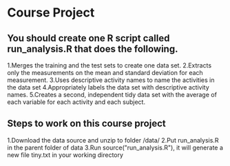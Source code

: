 # Course Project
## You should create one R script called run_analysis.R that does the following.
1.Merges the training and the test sets to create one data set.
2.Extracts only the measurements on the mean and standard deviation for each measurement.
3.Uses descriptive activity names to name the activities in the data set
4.Appropriately labels the data set with descriptive activity names.
5.Creates a second, independent tidy data set with the average of each variable for each activity and each subject.

## Steps to work on this course project
1.Download the data source and unzip to folder /data/
2.Put run_analysis.R  in the parent folder of data
3.Run source("run_analysis.R"), it will generate a new file tiny.txt in your working directory